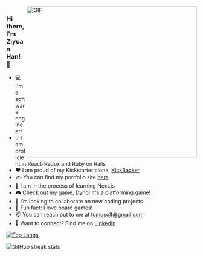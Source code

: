 <img align="right" alt="GIF" src="https://user-images.githubusercontent.com/71670060/116963039-97e0e880-ac5c-11eb-96ee-f314fa4f9d1d.gif" width="450" height="400" />

### Hi there, I'm Ziyuan Han! 👋

- 💻 I'm a software engineer!
- 💡 I am proficient in React-Redux and Ruby on Rails
- ❤️ I am proud of my Kickstarter clone, [KickBacker][kickbacker]
- ✍ You can find my portfolio site [here][portfolio]
- :eyes: I am in the process of learning Next.js
- 🎮 Check out my game, [Dyno!][dyno] It's a platforming game!
- :rocket: I’m looking to collaborate on new coding projects
- 🎲 Fun fact: I love board games!
- 📫 You can reach out to me at tcmusolf@gmail.com
- 🔗 Want to connect? Find me on [LinkedIn][linkedin]


[![Top Langs](https://github-readme-stats.vercel.app/api/top-langs/?username=ByronHan333&layout=compact)](https://github.com/anuraghazra/github-readme-stats)

<!-- ![GitHub stats](https://github-readme-stats.vercel.app/api?username=ByronHan333&show_icons=true)   -->

![GitHub streak stats](https://github-readme-streak-stats.herokuapp.com/?user=ByronHan333)


[linkedin]: https://www.linkedin.com/in/taylor-musolf/
[portfolio]: https://ByronHan333.github.io
[angellist]: https://angel.co/u/taylor-musolf
[kickbacker]: https://kickbacker.herokuapp.com/
[dyno]: https://dyno.ByronHan333.com/
